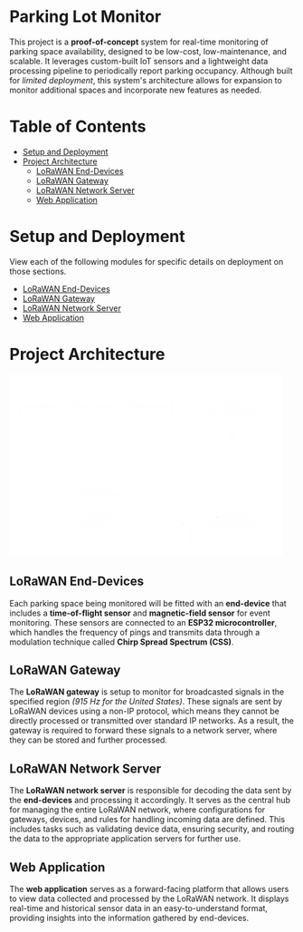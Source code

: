 # Parking Lot Monitor

This project is a **proof-of-concept** system for real-time monitoring of parking space
availability, designed to be low-cost, low-maintenance, and scalable. It leverages custom-built
IoT sensors and a lightweight data processing pipeline to periodically report parking occupancy.
Although built for *limited deployment*, this system's architecture allows for expansion to
monitor additional spaces and incorporate new features as needed.

# Table of Contents

- [Setup and Deployment](#setup-and-deployment)
- [Project Architecture](#project-architecture)
    - [LoRaWAN End-Devices](#lorawan-end-devices)
    - [LoRaWAN Gateway](#lorawan-gateway)
    - [LoRaWAN Network Server](#lorawan-network-server)
    - [Web Application](#web-application)

# Setup and Deployment

View each of the following modules for specific details on deployment on those sections.

- [LoRaWAN End-Devices](./devices/README.md)
- [LoRaWAN Gateway](./gateway/README.md)
- [LoRaWAN Network Server](./server/README.md)
- [Web Application](./website/README.md)

# Project Architecture

![Project Overview](./assets/ProjectArchitecture_Transparent.png)

## LoRaWAN End-Devices

Each parking space being monitored will be fitted with an **end-device** that includes a
**time-of-flight sensor** and **magnetic-field sensor** for event monitoring. These sensors are
connected to an **ESP32 microcontroller**, which handles the frequency of pings and transmits
data through a modulation technique called **Chirp Spread Spectrum (CSS)**.

## LoRaWAN Gateway

The **LoRaWAN gateway** is setup to monitor for broadcasted signals in the specified region
*(915 Hz for the United States)*. These signals are sent by LoRaWAN devices using a non-IP
protocol, which means they cannot be directly processed or transmitted over standard IP networks.
As a result, the gateway is required to forward these signals to a network server, where they can
be stored and further processed.

## LoRaWAN Network Server

The **LoRaWAN network server** is responsible for decoding the data sent by the **end-devices**
and processing it accordingly. It serves as the central hub for managing the entire LoRaWAN
network, where configurations for gateways, devices, and rules for handling incoming data are
defined. This includes tasks such as validating device data, ensuring security, and routing the
data to the appropriate application servers for further use.

## Web Application

The **web application** serves as a forward-facing platform that allows users to view data
collected and processed by the LoRaWAN network. It displays real-time and historical sensor
data in an easy-to-understand format, providing insights into the information gathered by
end-devices.